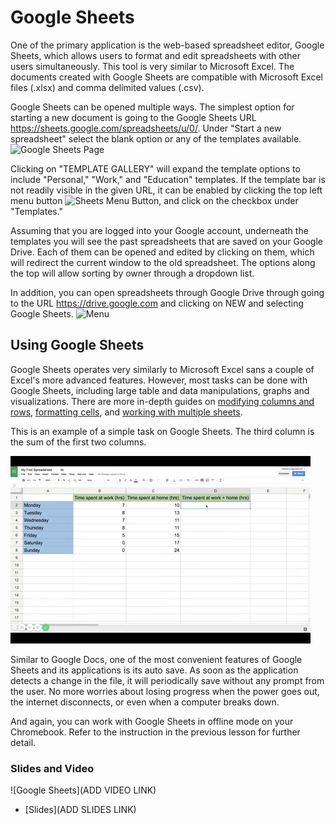 # Google Sheets

One of the primary application is the web-based spreadsheet editor, Google Sheets, which allows users to format and edit spreadsheets with other users simultaneously. This tool is very similar to Microsoft Excel. The documents created with Google Sheets are compatible with Microsoft Excel files (.xlsx) and comma delimited values (.csv).  

Google Sheets can be opened multiple ways. The simplest option for starting a new document is going to the Google Sheets URL https://sheets.google.com/spreadsheets/u/0/. Under "Start a new spreadsheet" select the blank option or any of the templates available. 
![Google Sheets Page](./img/07_google_sheets/00_templates.png)

Clicking on "TEMPLATE GALLERY" will expand the template options to include "Personal," "Work," and "Education" templates. If the template bar is not readily visible in the given URL, it can be enabled by clicking the top left menu button ![Sheets Menu Button](./img/07_google_sheets/01_button.png), and click on the checkbox under "Templates."

Assuming that you are logged into your Google account, underneath the templates you will see the past spreadsheets that are saved on your Google Drive. Each of them can be opened and edited by clicking on them, which will redirect the current window to the old spreadsheet. The options along the top will allow sorting by owner through a dropdown list. 

In addition, you can open spreadsheets through Google Drive through going to the URL https://drive.google.com and clicking on NEW and selecting Google Sheets. 
![Menu](./img/07_google_sheets/02_sheets.png)


## Using Google Sheets

Google Sheets operates very similarly to Microsoft Excel sans a couple of Excel's more advanced features. However, most tasks can be done with Google Sheets, including large table and data manipulations, graphs and visualizations. There are more in-depth guides on [modifying columns and rows](https://www.gcflearnfree.org/googlespreadsheets/modifying-columns-rows-and-cells/1/), [formatting cells](https://www.gcflearnfree.org/googlespreadsheets/formatting-cells/1/), and [working with multiple sheets](https://www.gcflearnfree.org/googlespreadsheets/working-with-multiple-sheets/1/).

This is an example of a simple task on Google Sheets. The third column is the sum of the first two columns.

![Example](./img/07_google_sheets/03_example.gif)


Similar to Google Docs, one of the most convenient features of Google Sheets and its applications is its auto save. As soon as the application detects a change in the file, it will periodically save without any prompt from the user. No more worries about losing progress when the power goes out, the internet disconnects, or even when a computer breaks down. 

And again, you can work with Google Sheets in offline mode on your Chromebook. Refer to the instruction in the previous lesson for further detail.

### Slides and Video

![Google Sheets](ADD VIDEO LINK)

* [Slides](ADD SLIDES LINK)